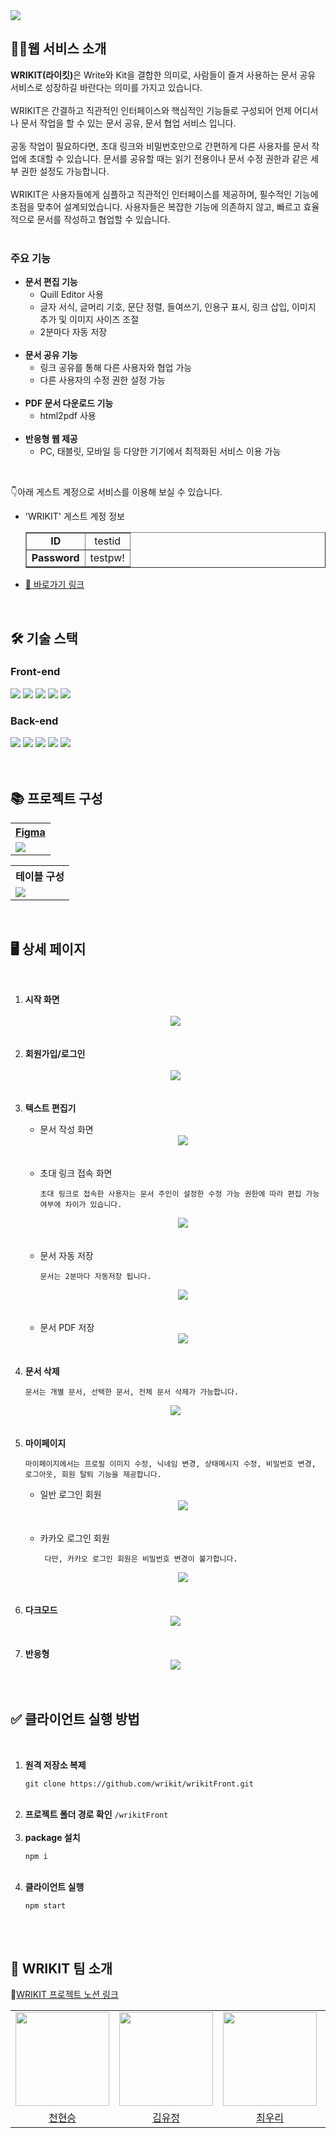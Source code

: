 <!-- Header -->
<img src="https://capsule-render.vercel.app/api?type=transparent&color=auto&height=180&section=header&text=WRIKIT&fontSize=70&fontColor=00917C&fontAlign=50&desc=간편%20문서%20협업%20및%20공유%20사이트&descAlign=50&descAlignY=70&descSize=15" />

<!--서비스 소개 -->
<h2>💁‍♂️웹 서비스 소개</h2>
<b>WRIKIT(라이킷)</b>은 Write와 Kit을 결합한 의미로, 사람들이 즐겨 사용하는 문서 공유 서비스로 성장하길 바란다는 의미를 가지고 있습니다.
<br /><br />
WRIKIT은 간결하고 직관적인 인터페이스와 핵심적인 기능들로 구성되어 언제 어디서나 문서 작업을 할 수 있는 문서 공유, 문서 협업 서비스 입니다.
<br /><br />
공동 작업이 필요하다면, 초대 링크와 비밀번호만으로 간편하게 다른 사용자를 문서 작업에 초대할 수 있습니다. 문서를 공유할 때는 읽기 전용이나 문서 수정 권한과 같은 세부 권한 설정도 가능합니다.
<br /><br />
WRIKIT은 사용자들에게 심플하고 직관적인 인터페이스를 제공하며, 필수적인 기능에 초점을 맞추어 설계되었습니다. 사용자들은 복잡한 기능에 의존하지 않고, 빠르고 효율적으로 문서를 작성하고 협업할 수 있습니다.
<br /><br />

<h3>주요 기능</h3>

<ul>
<li> 
<b> 문서 편집 기능 </b>
    <ul>
    <li>Quill Editor 사용</li>
    <li>
     글자 서식, 글머리 기호, 문단 정렬, 들여쓰기, 인용구 표시, 링크 삽입, 이미지 추가 및 이미지 사이즈 조절
    </li>
    <li> 2분마다 자동 저장 </li>
    </ul>
</li>
<br />
<li><b>문서 공유 기능</b>
    <ul>
        <li>링크 공유를 통해 다른 사용자와 협업 가능</li>
        <li>다른 사용자의 수정 권한 설정 가능</li>
    </ul>
</li>
<br />
<li><b> PDF 문서 다운로드 기능</b>
    <ul>
    <li> html2pdf 사용</li>
    </ul>
</li>
  <br />
<li><b>반응형 웹 제공</b>
    <ul>
    <li> PC, 태블릿, 모바일 등 다양한 기기에서 최적화된 서비스 이용 가능
    </ul>
</li>
</ul>

<br />

<!-- 테스트 계정 -->

👇아래 게스트 계정으로 서비스를 이용해 보실 수 있습니다.

<ul>
<li>
'WRIKIT' 게스트 계정 정보
<table border="1">
<tr align="center">
    <td><b>ID</b></td>
    <td> testid </td>
</tr>
<tr align="center">
    <td><b>Password</b></td>
    <td>testpw!</td>
</tr>
</table>
</li>
<li> <a href="http://115.85.180.7:3000/">🔗 바로가기 링크 </a></li>
</ul>
<br />

<h2> 🛠️ 기술 스택 </h2>
<h3>Front-end</h3>
<div>
<img src="https://img.shields.io/badge/React-61DAFB?style=for-the-badge&logo=react&logoColor=black"/>
<img src="https://img.shields.io/badge/Quill-61DAFB?style=for-the-badge&logo=react&logoColor=black"/>
<img src="https://img.shields.io/badge/javascript-F7DF1E?style=for-the-badge&logo=javascript&logoColor=black"/>
<img src="https://img.shields.io/badge/node.js-339933?style=for-the-badge&logo=node.js&logoColor=white"/>
<img src="https://img.shields.io/badge/scss-CC6699?style=for-the-badge&logo=sass&logoColor=white"/>
</div>
<h3>Back-end</h3>
<div>
<img src="https://img.shields.io/badge/Django-092E20?style=for-the-badge&logo=Django&logoColor=white"/>
<img src="https://img.shields.io/badge/Django%20Rest%20Framework-092E20?style=for-the-badge&logo=Django&logoColor=white"/>
<img src="https://img.shields.io/badge/python-3776AB?style=for-the-badge&logo=python&logoColor=white"/>
<img src="https://img.shields.io/badge/pillow-3776AB?style=for-the-badge&logo=python&logoColor=white"/>
<img src="https://img.shields.io/badge/SQLite-003B57?style=for-the-badge&logo=sqlite&logoColor=white"/>
</div>
<br /><br />

<h2>📚 프로젝트 구성</h2>
<!-- Figma -->
<table>
<th><a href="https://www.figma.com/file/xTN4PiCUDs8P6wJQ80LkOU/wrikit?type=design&node-id=0-1&t=VnK9ekctIvyvME68-0">Figma</a></th>
<tr>
  <td>
    <a href="https://www.figma.com/file/xTN4PiCUDs8P6wJQ80LkOU/wrikit?type=design&node-id=0-1&t=VnK9ekctIvyvME68-0">
      <img src="https://github.com/wrikit/wrikitFront/assets/67899735/045125ad-4b32-4099-a3f4-f81a7c814b6d" />
    </a>
  </td>
</tr>
</table>
<table>
<th>테이블 구성</th>
<tr><td><img src="https://github.com/wrikit/wrikitFront/assets/67899735/28f3f8a2-aff5-4783-9c32-f532ab148edd" /></td></tr>
</table>
<br />


<!-- 화면 설명 -->
<h2>🖥️ 상세 페이지</h2>
<br />
<ol>
<li><b>시작 화면</b></li>
  <br />
  <div align="center">
  <img src="https://github.com/wrikit/wrikitFront/assets/67899735/cadbff03-5fdf-4f63-9346-c19bd70dc5ce" />
  </div>
  <br /><br />
<li><b>회원가입/로그인</b></li><br />
  <div align="center">
  <img src="https://github.com/wrikit/wrikitFront/assets/67899735/f55edab7-3d77-49f2-95e9-8e9dddfdd4d1" />
  </div><br /><br />
<li><b>텍스트 편집기</b></li>
  <ul>
    <li>문서 작성 화면</li>
    <div align="center">
    <img src="https://github.com/wrikit/wrikitFront/assets/67899735/885aec6c-18b0-4434-8378-ebd2e051c218" />
    </div>
    <br /><br />
    <li>초대 링크 접속 화면</li>
    <pre><code>초대 링크로 접속한 사용자는 문서 주인이 설정한 수정 가능 권한에 따라 편집 가능 여부에 차이가 있습니다.</code></pre>
    <div align="center">
    <img src="https://github.com/wrikit/wrikitFront/assets/67899735/d377aa37-2465-419b-9d13-c63b420ac5d2" />
    </div>
    <br /><br />
    <li>문서 자동 저장</li>
    <pre><code>문서는 2분마다 자동저장 됩니다.</code></pre>
    <div align="center">
    <img src="https://github.com/wrikit/wrikitFront/assets/67899735/0cec817b-856b-4c39-b0d6-2505eb04da37" />
    </div>
    <br /><br/ />
    <li>문서 PDF 저장</li>
    <div align="center">
    <img src="https://github.com/wrikit/wrikitFront/assets/67899735/f80644a0-1d59-4488-a37b-cca6c0510dce" />
    </div>
  </ul>
  <br /><br />
<li><b>문서 삭제</b></li>
  <pre><code>문서는 개별 문서, 선택한 문서, 전체 문서 삭제가 가능합니다.</code></pre>
  <div align="center">
  <img src="https://github.com/wrikit/wrikitFront/assets/67899735/faf76ed4-31c4-421c-ad66-1d78feb0cdae" />
  </div>
  <br /><br />
<li><b>마이페이지</b></li>
      <pre><code>마이페이지에서는 프로필 이미지 수정, 닉네임 변경, 상태메시지 수정, 비밀번호 변경, 로그아웃, 회원 탈퇴 기능을 제공합니다. </code></pre>
  <ul>
    <li>일반 로그인 회원</li>
    <div align="center">
    <img src="https://github.com/wrikit/wrikitFront/assets/67899735/53ca32c9-a7dd-487e-a03e-949771e38001" />
    </div>
  <br /><br />
    <li>카카오 로그인 회원</li>
    <pre><code> 다만, 카카오 로그인 회원은 비밀번호 변경이 불가합니다. </code></pre>
    <div align="center">
      <img src="https://github.com/wrikit/wrikitFront/assets/67899735/90a3d36f-f883-4be4-a945-02baef1784f2" />
    </div>
  </ul>
  <br /><br />
<li><b>다크모드</b></li>
  <div align="center">
   <img src="https://github.com/wrikit/wrikitFront/assets/67899735/399369b1-6635-4ead-a2a3-83d804a11724" />
  </div>
  <br /><br />
<li><b>반응형</b></li>
  <div align="center">
    <img src="https://github.com/wrikit/wrikitFront/assets/67899735/734d70a4-a1da-418f-aa00-24e36ec77ee9" />
  </div>
  <br /><br />
</ol>

<!--설치 방법-->
<h2>✅ 클라이언트 실행 방법</h2>
<br />
<ol>
  <li><b>원격 저장소 복제</b></li>
  <pre><code>git clone https://github.com/wrikit/wrikitFront.git</code></pre>
  <br />
  <li><b>프로젝트 폴더 경로 확인</b> <code>/wrikitFront</code></li>
  <br />
  <li><b>package 설치</b></li>
  <pre><code>npm i</code></pre>
  <br />
  <li><b>클라이언트 실행</b></li>
  <pre><code>npm start</code></pre>
</ol>

<br /><br />
<!-- Contact -->
<h2>🤖 WRIKIT 팀 소개</h2>

🔗<a href="https://spurious-help-ed0.notion.site/Wrikit-19af15f1324c4830af4efd8391c62399?pvs=4">WRIKIT 프로젝트 노션 링크</a></li>

<table>
  <tr>
    <td><img src="https://avatars.githubusercontent.com/u/68994620?v=4" width="150" height="150" /></td>
    <td><img src="https://github.com/wrikit/wrikitFront/assets/67899735/0f3f503d-5123-48c8-8845-f58f8b3a795c" width="150" height="150"/>
</td>
    <td><img src="https://avatars.githubusercontent.com/u/115196476?v=4" width="150" height="150" /></td>
    <td><img src="https://github.com/wrikit/wrikitFront/assets/67899735/b983fa47-f022-4591-9ee9-50677dc6f047" width="150" height="150" />
</td>
  </tr>
  <tr align="center">
    <td><a href="https://github.com/HS-1000">천현승</a></td>
    <td><a href="https://github.com/uj-kim">김유정</a></td>
    <td><a href="https://github.com/WooriSunoo">최우리</a></td>
    <td><a href="https://github.com/Rukieup">조민희</a></td>
  </tr>
</table>

